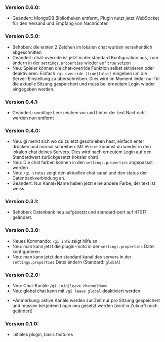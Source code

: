 ### Version 0.6.0:
- Geändert: MongoDB Bibliotheken entfernt, Plugin nutzt jetzt WebSocket für den Versand und Empfang von Nachrichten

### Version 0.5.0:
- Behoben: die ersten 2 Zeichen im lokalen chat wurden versehentlich abgeschnitten
- Geändert: chat-override ist jetzt in der standard Konfiguration aus, zum ändern in der `settings.properties` wieder auf `true` setzen
- Neu: Spieler können die chat-override Funktion selbst aktivieren oder deaktivieren. Einfach `/gi override [true|false]` eingeben um die Server-Einstellung zu überschreiben. Dies wird im Moment leider nur für die aktuelle Sitzung gespeichert und muss bei erneutem Login wieder eingegeben werden.

### Version 0.4.1:
- Geändert: unnötige Leerzeichen vor und hinter der text Nachricht werden nun entfernt

### Version 0.4.0:
- Neu: gi merkt sich wo du zuletzt geschrieben hast, einfach enter drücken und normal schreiben. Mit `#%text` kommst du wieder in den lokalen chat deines Servers. Dies wird nach erneutem Login auf den Standardwert zurückgesetzt (lokaler chat)
- Neu: Die chat farben können in den `settings.properties` angepassst werden
- Neu: `/gi status` zeigt den aktuellen chat kanal und den status der Datenbankverbindung an.
- Geändert: Nur Kanal+Name haben jetzt eine andere Farbe, der text ist weiss

### Version 0.3.1:
- Behoben: Datenbank neu aufgesetzt und standard-port auf 47017 geändert.

### Version 0.3.0:
- Neues Kommando: `/gi info` zeigt hilfe an
- Neu: man kann jetzt die plugin-motd in der `settings.properties` Datei konfigurieren
- Neu: man kann jetzt den standard kanal des servers in der `settings.properties` Datei ändern (Standard: `global`)

### Version 0.2.0:
- Neu: Chat-Kanäle `/gi join|leave channelName`
- Neu: global chat kann mit `/gi leave global` deaktiviert werden

* *Anmerkung: aktive Kanäle werden zur Zeit nur pro Sitzung gespeichert und müssen bei jedem Login neu gesetzt werden (wird in Zukunft noch geändert)

### Version 0.1.0:
- initiales plugin, basis features